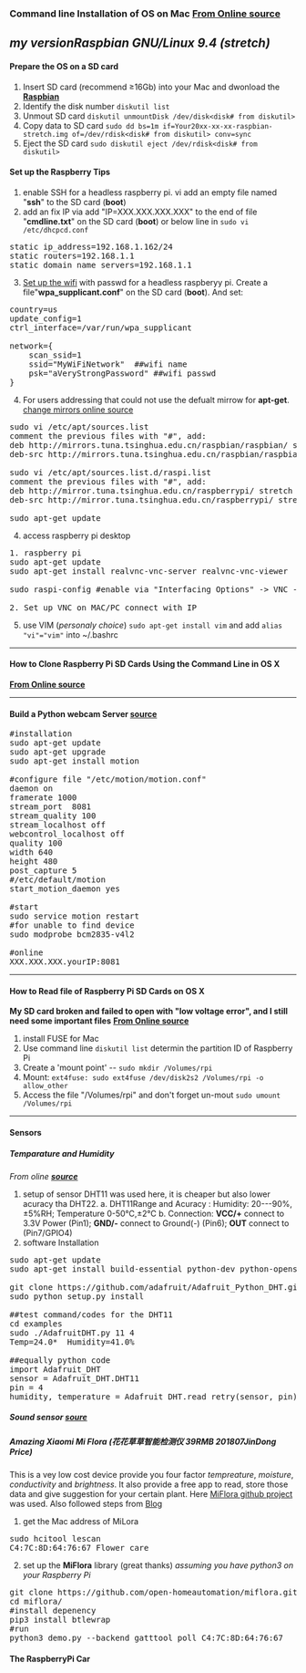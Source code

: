 ### Command line Installation of OS on Mac  [**From Online source**](https://www.raspberrypi.org/documentation/installation/installing-images/mac.md)
*my versionRaspbian GNU/Linux 9.4 (stretch)*
--------
#### Prepare the OS on a SD card

1. Insert SD card (recommend ≥16Gb) into your Mac and dwonload the [**Raspbian**](https://www.raspberrypi.org/downloads/raspbian/)
2. Identify the disk number `diskutil list`
3. Unmout SD card `diskutil unmountDisk /dev/disk<disk# from diskutil> `
4. Copy data to SD card `sudo dd bs=1m if=Your20xx-xx-xx-raspbian-stretch.img of=/dev/rdisk<disk# from diskutil> conv=sync`
5. Eject the SD card `sudo diskutil eject /dev/rdisk<disk# from diskutil>`


#### Set up the Raspberry Tips
1. enable SSH for a headless raspberry pi. vi add an empty file named "**ssh**" to the SD card (**boot**)
2. add an fix IP via add "IP=XXX.XXX.XXX.XXX" to the end of file "**cmdline.txt**" on the SD card (**boot**) or below line in `sudo vi /etc/dhcpcd.conf`   
<pre>
static ip_address=192.168.1.162/24
static routers=192.168.1.1
static domain_name_servers=192.168.1.1
</pre>   
3. [Set up the wifi](https://www.raspberrypi-spy.co.uk/2017/04/manually-setting-up-pi-wifi-using-wpa_supplicant-conf/) with passwd for a headless raspberyy pi. Create a file"**wpa_supplicant.conf**" on the SD card (**boot**). And set:      
<pre>
country=us
update_config=1
ctrl_interface=/var/run/wpa_supplicant

network={
	scan_ssid=1
	ssid="MyWiFiNetwork"  ##wifi name
	psk="aVeryStrongPassword" ##wifi passwd
}
</pre>   
4. For users addressing that could not use the defualt mirrow for **apt-get**. [change mirrors online source](https://blog.csdn.net/la9998372/article/details/77886806/)
<pre>
sudo vi /etc/apt/sources.list
comment the previous files with "#", add:
deb http://mirrors.tuna.tsinghua.edu.cn/raspbian/raspbian/ stretch main contrib non-free rpi
deb-src http://mirrors.tuna.tsinghua.edu.cn/raspbian/raspbian/ stretch main contrib non-free rpi

sudo vi /etc/apt/sources.list.d/raspi.list
comment the previous files with "#", add:
deb http://mirror.tuna.tsinghua.edu.cn/raspberrypi/ stretch main ui
deb-src http://mirror.tuna.tsinghua.edu.cn/raspberrypi/ stretch main ui

sudo apt-get update
</pre>

4. access raspberry pi desktop 
<pre>
1. raspberry pi
sudo apt-get update
sudo apt-get install realvnc-vnc-server realvnc-vnc-viewer

sudo raspi-config #enable via "Interfacing Options" -> VNC ->yes

2. Set up VNC on MAC/PC connect with IP
</pre>

5. use VIM (*personaly choice*) `sudo apt-get install vim` and add `alias "vi"="vim"` into ~/.bashrc

-----------
#### How to Clone Raspberry Pi SD Cards Using the Command Line in OS X 
[**From Online source**](https://computers.tutsplus.com/articles/how-to-clone-raspberry-pi-sd-cards-using-the-command-line-in-os-x--mac-59911)

-----------
#### Build a Python webcam Server [**source**](https://www.instructables.com/id/How-to-Make-Raspberry-Pi-Webcam-Server-and-Stream-/)
<pre>
#installation
sudo apt-get update
sudo apt-get upgrade
sudo apt-get install motion

#configure file "/etc/motion/motion.conf"
daemon on
framerate 1000
stream_port  8081
stream_quality 100
stream_localhost off
webcontrol_localhost off
quality 100
width 640
height 480
post_capture 5
#/etc/default/motion
start_motion_daemon yes

#start
sudo service motion restart
#for unable to find device
sudo modprobe bcm2835-v4l2

#online
XXX.XXX.XXX.yourIP:8081 
</pre>


-----------
#### How to Read file of Raspberry Pi SD Cards on OS X 
**My SD card broken and failed to open with "low voltage error", and I still need some important files**
[**From Online source**](https://www.jeffgeerling.com/blog/2017/mount-raspberry-pi-sd-card-on-mac-read-only-osxfuse-and-ext4fuse)
1. install FUSE for Mac   
2. Use command line `diskutil list` determin the partition ID of Raspberry Pi     
3. Create a 'mount point' -- `sudo mkdir /Volumes/rpi`   
4. Mount: `ext4fuse: sudo ext4fuse /dev/disk2s2 /Volumes/rpi -o allow_other`   
5. Access the file "/Volumes/rpi" and don't forget un-mout `sudo umount /Volumes/rpi`   

-----------
#### Sensors
##### Temparature and Humidity
*From oline [**source**](https://tutorials-raspberrypi.com/raspberry-pi-measure-humidity-temperature-dht11-dht22/)*

1. setup of sensor 
DHT11 was used here, it is cheaper but also lower acuracy tha DHT22.
    a. DHT11Range and Acuracy : Humidity:  20---90%, ±5%RH; Temperature 0-50℃,±2℃
    b. Connection: **VCC/+** connect to 3.3V Power (Pin1); **GND/-** connect to Ground(-) (Pin6); **OUT** connect to (Pin7/GPIO4)  
2. software Installation 
<pre>
sudo apt-get update
sudo apt-get install build-essential python-dev python-openssl git

git clone https://github.com/adafruit/Adafruit_Python_DHT.git && cd Adafruit_Python_DHT
sudo python setup.py install

##test command/codes for the DHT11  
cd examples
sudo ./AdafruitDHT.py 11 4 
Temp=24.0*  Humidity=41.0%

##equally python code
import Adafruit_DHT
sensor = Adafruit_DHT.DHT11
pin = 4
humidity, temperature = Adafruit_DHT.read_retry(sensor, pin)
</pre>

##### Sound sensor [soure](https://www.instructables.com/id/Sound-Sensor-Raspberry-Pi/) 

##### Amazing Xiaomi Mi Flora (花花草草智能检测仪 39RMB 201807JinDong Price)
This is a vey low cost device provide you four factor *tempreature*, *moisture*, *conductivity* and *brightness*. It also provide a free app to read, store those data and give suggestion for your certain plant. Here [MiFlora github project](https://github.com/open-homeautomation/miflora) was used. Also followed steps from [Blog](https://zsiti.eu/xiaomi-miflora-plant-sensor-pimatic-raspberry-pi-3/)

1. get the Mac address of MiLora
<pre>
sudo hcitool lescan
C4:7C:8D:64:76:67 Flower care
</pre>
2. set up the **MiFlora** library (great thanks) 
*assuming you have python3 on your Raspberry Pi*
<pre>
git clone https://github.com/open-homeautomation/miflora.git
cd miflora/
#install depenency
pip3 install btlewrap
#run
python3 demo.py --backend gatttool poll C4:7C:8D:64:76:67
</pre>
#### The RaspberryPi Car
